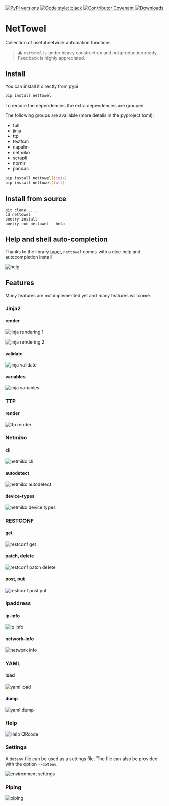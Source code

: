[![PyPI versions](https://img.shields.io/pypi/pyversions/nettowel.svg)](https://pypi.python.org/pypi/nettowel/)
[![Code style: black](https://img.shields.io/badge/code%20style-black-000000.svg)](https://github.com/ambv/black)
[![Contributor Covenant](https://img.shields.io/badge/Contributor%20Covenant-2.1-4baaaa.svg)](CODE_OF_CONDUCT.md)
[![Downloads](https://pepy.tech/badge/nettowel)](https://pepy.tech/project/nettowel)

# NetTowel
Collection of useful network automation functions 


> ⚠️ `nettowel` is under heavy construction and not production ready. Feedback is highly appreciated.


## Install

You can install it directly from pypi

```bash
pip install nettowel
```

To reduce the dependencies the extra dependencies are grouped

The following groups are available (more details in the pyproject.toml):

- full
- jinja
- ttp
- textfsm
- napalm
- netmiko
- scrapli
- nornir
- pandas

```bash
pip install nettowel[jinja]
pip install nettowel[full]
```

## Install from source

```
git clone ....
cd nettowel
poetry install
poetry run nettowel --help
```


## Help and shell auto-completion

Thanks to the library [typer](https://typer.tiangolo.com/), `nettowel` comes with a nice help and autocompletion install

![help](imgs/help.png)


## Features

Many features are not implemented yet and many features will come.



### Jinja2

#### render

![jinja rendering 1](imgs/jinja-render-3.png)

![jinja rendering 2](imgs/jinja-render-1.png)

#### validate

![jinja validate](imgs/jinja-validate.png)

#### variables

![jinja variables](imgs/jinja-variables.png)


### TTP

#### render

![ttp render](imgs/ttp-render.png)

### Netmiko

#### cli

![netmiko cli](imgs/netmiko-cli.png)

#### autodetect

![netmiko autodetect](imgs/netmiko-autodetect.png)

#### device-types

![netmiko device types](imgs/netmiko-device-types.png)


### RESTCONF

#### get

![restconf get](imgs/restconf-get.png)

#### patch, delete

![restconf patch delete](imgs/restconf-patch-delete.png)

#### post, put

![restconf post put](imgs/restconf-post-put.png)

### ipaddress

#### ip-info

![ip info](imgs/ip-info.png)

#### network-info

![network info](imgs/network-info.png)


### YAML

#### load

![yaml load](imgs/yaml-load.png)

#### dump

![yaml dump](imgs/yaml-dump.png)

### Help

![Help QRcode](imgs/nettowel-help.png)


### Settings

A `dotenv` file can be used as a settings file. The file can also be provided with the option `--dotenv`.

![environment settings](imgs/env-settings.png)


### Piping

![piping](imgs/piping.png)

